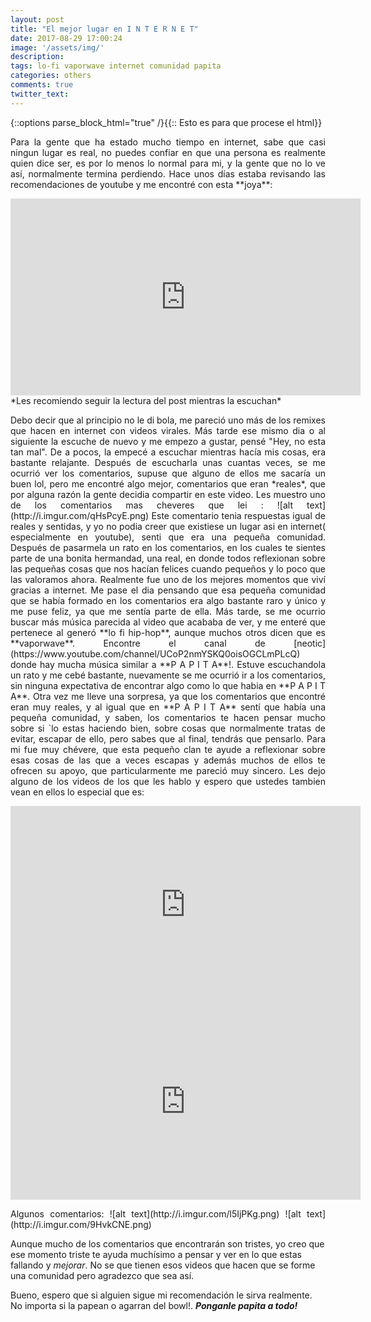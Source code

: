 ```yaml
---
layout: post
title: "El mejor lugar en I N T E R N E T"
date: 2017-08-29 17:00:24
image: '/assets/img/'
description: 
tags: lo-fi vaporwave internet comunidad papita
categories: others
comments: true
twitter_text: 
---
```

{::options parse_block_html="true" /}{{:: Esto es para que procese el html}} 
<p align="justify">
Para la gente que ha estado mucho tiempo en internet, sabe que casi ningun lugar es real, no puedes confiar en que una persona es realmente 
quien dice ser, es por lo menos lo normal para mi, y la gente que no lo ve así, normalmente termina perdiendo. Hace unos días estaba revisando las 
recomendaciones  de youtube y me encontré con esta **joya**:
</p>
<iframe width="560" height="315" src="https://www.youtube.com/embed/tcruyyY18e8" frameborder="0" allowfullscreen></iframe>
*Les recomiendo seguir la lectura del post mientras la escuchan*
<p align="justify">
Debo decir que al principio no le di bola, me pareció uno más de los remixes que hacen en internet con videos virales. Más tarde ese mismo dia o al
siguiente la escuche de nuevo y me empezo a gustar, pensé "Hey, no esta tan mal". De a pocos, la  empecé a escuchar mientras hacía mis cosas, era 
bastante relajante. Después de escucharla unas cuantas veces, se me ocurrió ver los comentarios, supuse que alguno de ellos me sacaría un buen lol,
pero me encontré algo mejor, comentarios que eran *reales*, que por alguna razón la gente decidia compartir en este video. Les muestro uno de los 
comentarios mas cheveres que lei : ![alt text](http://i.imgur.com/qHsPcyE.png) Este comentario tenia respuestas igual de reales y sentidas, y yo no
podia creer que existiese un lugar asi en internet( especialmente en youtube), senti que era una  pequeña comunidad. Después de pasarmela 
un rato en los comentarios, en los cuales te sientes parte de una bonita hermandad,  una real,  en donde todos reflexionan sobre las pequeñas cosas
que nos hacían felices cuando pequeños y lo poco  que las valoramos ahora. Realmente fue uno de los mejores momentos que viví gracias a internet. 
Me pase el dia pensando que esa pequeña comunidad que se había formado en los comentarios era algo bastante raro y único y me puse feliz, ya que me
sentía parte de ella. Más tarde, se me ocurrio buscar más música parecida al video que acababa de ver, y me enteré que pertenece al generó **lo fi 
hip-hop**, aunque muchos otros dicen que es **vaporwave**. Encontre el canal de [neotic](https://www.youtube.com/channel/UCoP2nmYSKQ0oisOGCLmPLcQ) 
donde hay mucha música similar a **P A P I T A**!. Estuve escuchandola un rato y me cebé bastante, nuevamente se me ocurrió ir a los comentarios, 
sin ninguna expectativa de encontrar algo como lo que habia en  **P A P I T A**. Otra vez me lleve una sorpresa, ya que los comentarios que 
encontré eran muy reales, y al igual que en **P A P I T A** sentí que había una pequeña comunidad, y saben, los comentarios te hacen pensar mucho 
sobre si `lo estas haciendo bien, sobre cosas que normalmente  tratas de evitar, escapar de ello, pero sabes que al final, tendrás que pensarlo. 
Para mi fue muy chévere, que esta pequeño clan  te ayude a reflexionar sobre esas cosas de las que a veces escapas y además muchos de ellos te 
ofrecen su apoyo, que particularmente me pareció muy sincero. Les dejo alguno de los videos de los que les hablo y espero que ustedes tambien vean 
en ellos lo especial que es:
</p>

<iframe width="560" height="315" src="https://www.youtube.com/embed/ZJngStpPzYU" frameborder="0" allowfullscreen></iframe>
<iframe width="560" height="315" src="https://www.youtube.com/embed/hQyzEyIf7P0" frameborder="0" allowfullscreen></iframe>

<p align="justify">
Algunos comentarios:
![alt text](http://i.imgur.com/l5IjPKg.png)
![alt text](http://i.imgur.com/9HvkCNE.png)


Aunque mucho de los comentarios que encontrarán son tristes, yo creo que ese momento triste te ayuda muchísimo a pensar y ver en lo que estas 
fallando y *mejorar*. No se que tienen esos videos que hacen que se forme una comunidad pero agradezco que sea así.

Bueno, espero que si alguien sigue mi recomendación le sirva realmente. No importa si la papean o agarran del bowl!.
**_Ponganle papita a todo!_**
</p>